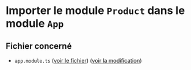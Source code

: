 # Importer le module `Product` dans le module `App`

## Fichier concerné

- `app.module.ts` ([voir le fichier](./e-commerce/src/app.module.ts)) ([voir la modification](https://github.com/benjGam/E-Commerce-API-NW/commit/cb4254aa714320c9aa40ec423aafdef5a52d8745#diff-928b9a30ea12a67f6316c248841d5ce7bc59ac6b795bcb2d7eb854978f36d081))